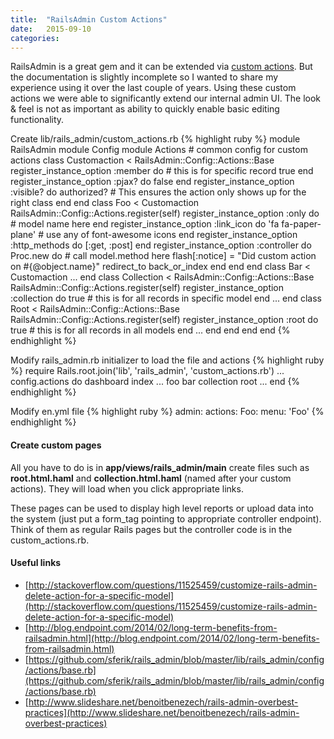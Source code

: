 ```yaml
---
title:  "RailsAdmin Custom Actions"
date: 	2015-09-10
categories:
---
```


RailsAdmin is a great gem and it can be extended via [custom actions](https://github.com/sferik/rails_admin/wiki/Custom-action).  But the documentation is slightly incomplete so I wanted to share my experience using it over the last couple of years.  Using these custom actions we were able to significantly extend our internal admin UI.  The look & feel is not as important as ability to quickly enable basic editing functionality.

Create lib/rails_admin/custom_actions.rb
{% highlight ruby %}
module RailsAdmin
  module Config
    module Actions
      # common config for custom actions
      class Customaction < RailsAdmin::Config::Actions::Base
        register_instance_option :member do  #	this is for specific record
          true
        end
        register_instance_option :pjax? do
          false
        end
        register_instance_option :visible? do
          authorized? 		# This ensures the action only shows up for the right class
        end
      end
      class Foo < Customaction
        RailsAdmin::Config::Actions.register(self)
        register_instance_option :only do
          # model name here
        end
        register_instance_option :link_icon do
          'fa fa-paper-plane' # use any of font-awesome icons
        end
        register_instance_option :http_methods do
          [:get, :post]
        end
        register_instance_option :controller do
          Proc.new do
            # call model.method here
            flash[:notice] = "Did custom action on #{@object.name}"
            redirect_to back_or_index
          end
        end
      end
      class Bar < Customaction
      	...
      end
      class Collection < RailsAdmin::Config::Actions::Base
        RailsAdmin::Config::Actions.register(self)
        register_instance_option :collection do
          true	#	this is for all records in specific model
        end
        ...
      end
      class Root < RailsAdmin::Config::Actions::Base
        RailsAdmin::Config::Actions.register(self)
        register_instance_option :root do
          true	#	this is for all records in all models
        end
        ...
      end
    end
  end
end
{% endhighlight %}

Modify rails_admin.rb initializer to load the file and actions
{% highlight ruby %}
require Rails.root.join('lib', 'rails_admin', 'custom_actions.rb')
...
config.actions do
dashboard
index
...
foo
bar
collection
root
...
end
{% endhighlight %}

Modify en.yml file
{% highlight ruby %}
  admin:
    actions:
      Foo:
        menu: 'Foo'
{% endhighlight %}

#### Create custom pages

All you have to do is in **app/views/rails_admin/main** create files such as **root.html.haml** and **collection.html.haml** (named after your custom actions).  They will load when you click appropriate links.

These pages can be used to display high level reports or upload data into the system (just put a form_tag pointing to appropriate controller endpoint).  Think of them as regular Rails pages but the controller code is in the custom_actions.rb.

#### Useful links

* [http://stackoverflow.com/questions/11525459/customize-rails-admin-delete-action-for-a-specific-model](http://stackoverflow.com/questions/11525459/customize-rails-admin-delete-action-for-a-specific-model)
* [http://blog.endpoint.com/2014/02/long-term-benefits-from-railsadmin.html](http://blog.endpoint.com/2014/02/long-term-benefits-from-railsadmin.html)
* [https://github.com/sferik/rails_admin/blob/master/lib/rails_admin/config/actions/base.rb](https://github.com/sferik/rails_admin/blob/master/lib/rails_admin/config/actions/base.rb)
* [http://www.slideshare.net/benoitbenezech/rails-admin-overbest-practices](http://www.slideshare.net/benoitbenezech/rails-admin-overbest-practices)
